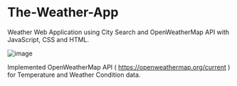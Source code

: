 # The-Weather-App
Weather Web Application using City Search and OpenWeatherMap API with JavaScript, CSS and HTML.

![image](https://user-images.githubusercontent.com/40241669/129074641-77289ac9-8953-48e6-a1b9-4b76d28ae4d6.png)

Implemented OpenWeatherMap API ( https://openweathermap.org/current ) for Temperature and Weather Condition data.
